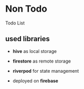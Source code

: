 # Non Todo

Todo List

## used libraries

* **hive** as local storage

* **firestore** as remote storage

* **riverpod** for state management

* deployed on **firebase**
